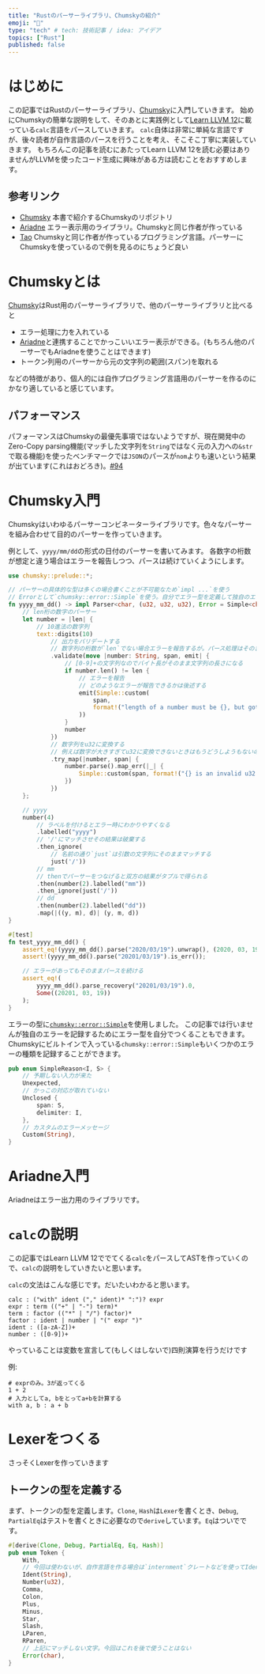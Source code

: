 ```yaml
---
title: "Rustのパーサーライブラリ、Chumskyの紹介"
emoji: "🦀"
type: "tech" # tech: 技術記事 / idea: アイデア
topics: ["Rust"]
published: false
---
```


# はじめに

この記事ではRustのパーサーライブラリ、[Chumsky](https://github.com/zesterer/chumsky)に入門していきます。
始めにChumskyの簡単な説明をして、そのあとに実践例として[Learn LLVM 12](https://www.packtpub.com/product/learn-llvm-12/9781839213502)に載っている`calc`言語をパースしていきます。
`calc`自体は非常に単純な言語ですが、後々読者が自作言語のパースを行うことを考え、そこそこ丁寧に実装していきます。
もちろんこの記事を読むにあたってLearn LLVM 12を読む必要はありませんがLLVMを使ったコード生成に興味がある方は読むことをおすすめします。

## 参考リンク

* [Chumsky](https://github.com/zesterer/chumsky)
    本書で紹介するChumskyのリポジトリ
* [Ariadne](https://github.com/zesterer/ariadne)
    エラー表示用のライブラリ。Chumskyと同じ作者が作っている
* [Tao](https://github.com/zesterer/tao)
    Chumskyと同じ作者が作っているプログラミング言語。パーサーにChumskyを使っているので例を見るのにちょうど良い

# Chumskyとは

[Chumsky](https://github.com/zesterer/chumsky)はRust用のパーサーライブラリで、他のパーサーライブラリと比べると

* エラー処理に力を入れている
* [Ariadne](https://github.com/zesterer/ariadne)と連携することでかっこいいエラー表示ができる。(もちろん他のパーサーでもAriadneを使うことはできます)
* トークン列用のパーサーから元の文字列の範囲(スパン)を取れる

などの特徴があり、個人的には自作プログラミング言語用のパーサーを作るのにかなり適していると感じています。

## パフォーマンス

パフォーマンスはChumskyの最優先事項ではないようですが、現在開発中のZero-Copy parsing機能(マッチした文字列を`String`ではなく元の入力への`&str`で取る機能)を使ったベンチマークでは`JSON`のパースが`nom`よりも速いという結果が出ています(これはおどろき)。[#94](https://github.com/zesterer/chumsky/pull/94)

# Chumsky入門

Chumskyはいわゆるパーサーコンビネーターライブラリです。色々なパーサーを組み合わせて目的のパーサーを作っていきます。

例として、`yyyy/mm/dd`の形式の日付のパーサーを書いてみます。
各数字の桁数が想定と違う場合はエラーを報告しつつ、パースは続けていくようにします。

```rust
use chumsky::prelude::*;

// パーサーの具体的な型は多くの場合書くことが不可能なため`impl ...`を使う
// Errorとして`chumsky::error::Simple`を使う。自分でエラー型を定義して独自のエラーを保持するようにすることもできる。
fn yyyy_mm_dd() -> impl Parser<char, (u32, u32, u32), Error = Simple<char>> {
    // len桁の数字のパーサー
    let number = |len| {
        // 10進法の数字列
        text::digits(10)
            // 出力をバリデートする
            // 数字列の桁数が`len`でない場合エラーを報告するが。パース処理はそのまま続く
            .validate(move |number: String, span, emit| {
                // [0-9]+の文字列なのでバイト長がそのまま文字列の長さになる
                if number.len() != len {
                    // エラーを報告
                    // どのようなエラーが報告できるかは後述する
                    emit(Simple::custom(
                        span,
                        format!("length of a number must be {}, but got {}", len, &number),
                    ))
                }
                number
            })
            // 数字列をu32に変換する
            // 例えば数字が大きすぎてu32に変換できないときはもうどうしようもないのでパースを打ち切る
            .try_map(|number, span| {
                number.parse().map_err(|_| {
                    Simple::custom(span, format!("{} is an invalid u32 string", &number))
                })
            })
    };

    // yyyy
    number(4)
        // ラベルを付けるとエラー時にわかりやすくなる
        .labelled("yyyy")
        // '/'にマッチさせその結果は破棄する
        .then_ignore(
            // 名前の通り`just`は引数の文字列にそのままマッチする
            just('/'))
        // mm
        // thenでパーサーをつなげると双方の結果がタプルで得られる
        .then(number(2).labelled("mm"))
        .then_ignore(just('/'))
        // dd
        .then(number(2).labelled("dd"))
        .map(|((y, m), d)| (y, m, d))
}

#[test]
fn test_yyyy_mm_dd() {
    assert_eq!(yyyy_mm_dd().parse("2020/03/19").unwrap(), (2020, 03, 19));
    assert!(yyyy_mm_dd().parse("20201/03/19").is_err());

    // エラーがあってもそのままパースを続ける
    assert_eq!(
        yyyy_mm_dd().parse_recovery("20201/03/19").0,
        Some((20201, 03, 19))
    );
}
```

エラーの型に[`chumsky::error::Simple`](https://docs.rs/chumsky/0.8.0/chumsky/error/struct.Simple.html)を使用しました。
この記事では行いませんが独自のエラーを記録するためにエラー型を自分でつくることもできます。
Chumskyにビルトインで入っている`chumsky::error::Simple`もいくつかのエラーの種類を記録することができます。

```rust
pub enum SimpleReason<I, S> {
    // 予期しない入力が来た
    Unexpected,
    // かっこの対応が取れていない
    Unclosed {
        span: S,
        delimiter: I,
    },
    // カスタムのエラーメッセージ
    Custom(String),
}
```

# Ariadne入門

Ariadneはエラー出力用のライブラリです。


# `calc`の説明

この記事ではLearn LLVM 12ででてくる`calc`をパースしてASTを作っていくので、`calc`の説明をしていきたいと思います。

`calc`の文法はこんな感じです。だいたいわかると思います。

```
calc : ("with" ident ("," ident)* ":")? expr
expr : term (("+" | "-") term)*
term : factor (("*" | "/") factor)*
factor : ident | number | "(" expr ")"
ident : ([a-zA-Z])+
number : ([0-9])+
```

やっていることは変数を宣言して(もしくはしないで)四則演算を行うだけです

例:

```
# exprのみ。3が返ってくる
1 + 2
# 入力としてa, bをとってa+bを計算する
with a, b : a + b
```

# Lexerをつくる

さっそくLexerを作っていきます

## トークンの型を定義する

まず、トークンの型を定義します。`Clone`, `Hash`は`Lexer`を書くとき、`Debug`, `PartialEq`はテストを書くときに必要なので`derive`しています。`Eq`はついでです。

```rust:token.rs
#[derive(Clone, Debug, PartialEq, Eq, Hash)]
pub enum Token {
    With,
    // 今回は使わないが、自作言語を作る場合は`internment`クレートなどを使ってIdent同士の比較などを速くしよう
    Ident(String),
    Number(u32),
    Comma,
    Colon,
    Plus,
    Minus,
    Star,
    Slash,
    LParen,
    RParen,
    // 上記にマッチしない文字。今回はこれを後で使うことはない
    Error(char),
}
```
